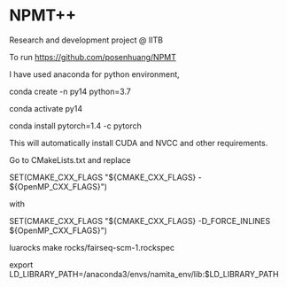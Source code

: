 # NPMT++
Research and development project @ IITB

To run https://github.com/posenhuang/NPMT

I have used anaconda for python environment,

conda create -n py14 python=3.7

conda activate py14

conda install pytorch=1.4 -c pytorch

This will automatically install CUDA and NVCC and other requirements.

Go to CMakeLists.txt and replace

SET(CMAKE_CXX_FLAGS "${CMAKE_CXX_FLAGS} - ${OpenMP_CXX_FLAGS}")

with

SET(CMAKE_CXX_FLAGS "${CMAKE_CXX_FLAGS} -D_FORCE_INLINES ${OpenMP_CXX_FLAGS}")

luarocks make rocks/fairseq-scm-1.rockspec

export LD_LIBRARY_PATH=/anaconda3/envs/namita_env/lib:$LD_LIBRARY_PATH

